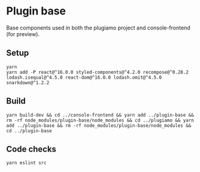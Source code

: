 # Plugin base

Base components used in both the plugiamo project and console-frontend (for preview).

## Setup

```
yarn
yarn add -P react@^16.0.0 styled-components@^4.2.0 recompose@^0.28.2 lodash.isequal@^4.5.0 react-dom@^16.0.0 lodash.omit@^4.5.0 snarkdown@^1.2.2
```

## Build

```
yarn build-dev && cd ../console-frontend && yarn add ../plugin-base && rm -rf node_modules/plugin-base/node_modules && cd ../plugiamo && yarn add ../plugin-base && rm -rf node_modules/plugin-base/node_modules && cd ../plugin-base
```

## Code checks

```sh
yarn eslint src
```
